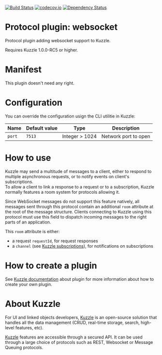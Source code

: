 [![Build Status](https://travis-ci.org/kuzzleio/kuzzle-plugin-websocket.svg?branch=master)](https://travis-ci.org/kuzzleio/kuzzle-plugin-websocket) [![codecov.io](http://codecov.io/github/kuzzleio/kuzzle-plugin-websocket/coverage.svg?branch=master)](http://codecov.io/github/kuzzleio/kuzzle-plugin-websocket?branch=master) [![Dependency Status](https://david-dm.org/kuzzleio/kuzzle-plugin-websocket.svg)](https://david-dm.org/kuzzleio/kuzzle-plugin-websocket)

# Protocol plugin: websocket

Protocol plugin adding websocket support to Kuzzle.

Requires Kuzzle 1.0.0-RC5 or higher.

# Manifest

This plugin doesn't need any right.

# Configuration

You can override the configuration usign the CLI utilitie in Kuzzle:

| Name | Default value | Type | Description                 |
|------|---------------|-----------|-----------------------------|
| ``port`` | ``7513`` | Integer > 1024 | Network port to open |

# How to use

Kuzzle may send a multitude of messages to a client, either to respond to multiple asynchronous requests, or to notify events on client's subscriptions.  
To allow a client to link a response to a request or to a subscription, Kuzzle normally features a room system for protocols allowing it.

Since WebSocket messages do not support this feature natively, all messages sent through this protocol contain an additional `room` attribute at the root of the message structure. Clients connecting to Kuzzle using this protocol must use this field to dispatch incoming messages to the right parts of an application.

This `room` attribute is either:

* a request `requestId`, for request responses
* a `channel` (see [Kuzzle subscriptions](http://kuzzle.io/api-reference/#on)), for notifications on subscriptions


# How to create a plugin

See [Kuzzle documentation](http://kuzzle.io/guide/#plugins) about plugin for more information about how to create your own plugin.

# About Kuzzle

For UI and linked objects developers, [Kuzzle](https://github.com/kuzzleio/kuzzle) is an open-source solution that handles all the data management
(CRUD, real-time storage, search, high-level features, etc).

[Kuzzle](https://github.com/kuzzleio/kuzzle) features are accessible through a secured API. It can be used through a large choice of protocols such as REST, Websocket or Message Queuing protocols.
